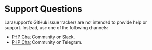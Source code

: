# Support Questions

Larasupport's GitHub issue trackers are not intended to provide help or support. Instead, use one of the following channels:

- [PHP Chat](https://phpchat.co/?utm_source=larasupport-gh) Community on Slack.
- [PHP Chat](https://t.me/PHPChatCo) Community on Telegram.
